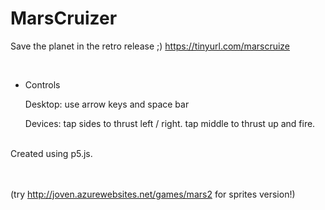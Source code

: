 # MarsCruizer

Save the planet in the retro release ;)
https://tinyurl.com/marscruize

<br/>

- Controls

  Desktop: use arrow keys and space bar

  Devices: tap sides to thrust left / right.  tap middle to thrust up and fire.

<br/>
Created using p5.js.
<br/>
<br/>
<br/>

(try http://joven.azurewebsites.net/games/mars2 for sprites version!)

